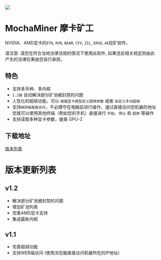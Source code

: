 ![](/logo.png)

# MochaMiner 摩卡矿工

NVIDIA、AMD显卡的`ETH`, `RVN`, `BEAM`, `CFX`, `ZIL`, `ERGO`, `AE`挖矿软件。

请注意: 请您在符合当地法律法规的情况下使用此软件, 如果违反相关规定则由此产生的法律后果由您自行承担。

## 特色

* 支持多币种、多内核
* `1.2版` 自动解决部分矿池被封禁的问题
* 人性化的超频功能，可以 `根据显卡类型定义超频参数` 或者 `自定义手动超频`
* 支持`WEB端直接访问`，不必蹲守在电脑前进行操作，通过直接访问您机器的地址您就可以使用其他终端（例如您的手机）直接进行 `开始`、`停止` 和 `超频` 等操作
* 支持读取多种显卡参数，媲美 GPU-Z

## 下载地址

[版本列表](https://github.com/XMinerTech/MochaMiner/releases)


# 版本更新列表

## v1.2

* 解决部分矿池被封禁的问题
* 增加矿池列表
* 完善AMD显卡支持
* 集成最新内核

## v1.1

* 完善超频功能
* 支持WEB端访问 (使用浏览器直接访问机器所在的IP地址)
